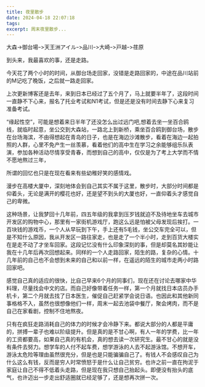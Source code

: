 ```yaml
---
title: 夜里散步
date: 2024-04-18 22:07:18
tags:
excerpt: 周末夜里散步...
---
```


大森->御台場ｰ>天王洲アイルｰ>品川ｰ>大崎ｰ>戸越ｰ>荏原

到头来，我最喜欢的事，还是走路。

今天花了两个小时的时间，从御台场走回家，没错是走路回家的，中途在品川站前的M记吃了晚饭，之后就一路走回家。

上次更新博客还是去年，来到日本已经过了五个月了，马上就要半年了，这段时间一直静不下心来，报名了托业考试和N1考试，但是还是没有时间去静下心来复习准备考试。

“缘起性空”，可能是想着来日半年了还没怎么出过远门吧,想着去坐一坐百合鸥线，就临时起意，坐公交到大森站，一路北上到新桥，乘坐百合鸥到御台场，散步在台场海滨，不由得想起在青岛的日子，也是在海边沙滩散步，看着在海边一起拍照的人群，心里不免产生一丝羡慕，看着他们的高中生在学习之余能够组乐队表演，参加各种活动尽情享受青春，而想到自己的高中，仅仅是为了考上大学而不情不愿地熬过三年，

<!-- more -->

所谓的回忆也只是在现在看来有些幼稚好笑的感情戏。

漫步在高楼大厦中，深刻地体会到自己其实不属于这里，散步时，大部分时间都是仰着头，无论是满开的樱花也好，还是望不到头的大厦也好，一直仰着头才感觉自己的卑微。

这种场景，让我梦回十几年前，四五年级的我拿到压岁钱就迫不及待地坐车去城市开发区的购物中心，那里有一家街机游戏厅，跑这么远是怕被父母发现后挨打。一百块钱的游戏币，一个人从早玩到下午，手上还有5毛钱，坐公交车完全可以，但是不知什么原因，我从开发区一路往家走，也是走了一个半小时，走到百货大楼实在是走不动了才坐车回家。这段记忆没有什么印象深刻的事，但是却莫名其妙能让我在十几年后再次回想起来。同样的一个人走路回家，陌生的路，复杂的心情。十几年前的自己也不会想到未来的自己和以前一样，在遥远的陌生的城市走两小时路回家吧。

感觉自己真的适应的很快，比自己早来6个月的同事们，现在还在讨论去哪家中华料理，尽量找会中文的店。而自己好像带着任务一样，第一个月就找日本店员办手机卡，第二个月就去找了日本医生，催促自己赶紧学会说日语。也因此和其他新同事格格不入，虽然也很想像他们一样，周末一起去池袋中餐厅，聚会烤肉，而不是自己在家看剧，控制不住地熬夜。

只有在疯狂走路消耗自己的体力的时候才会冷静下来。都说大部分的人都是平庸的，拼搏一辈子也难以阶级提升。但是真的是不甘心啊，有人一年的学费，比一年的工资都要高，如果自己真的有机会，真的想去读一次研究生。最不甘心的就是没有条件去努力。想学车的人付不起车费，想学游泳的人去不起游泳馆。不想开车，游泳太危险等理由虽然很充分，但是也是只能骗骗自己了。有钱人不会感叹自己为什么这么有钱，反而是穷人时常愤怒于是什么让自己贫穷。也许之前一直在拘泥于家庭让自己不得不低着头走路，但是现在我只想自己抬起头。即便没有抬头的底气，也许迈出一步走出舒适圈就已经足够了，还是想再次拼一次。

